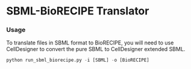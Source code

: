 # SBML-BioRECIPE Translator
### Usage

To translate files in SBML format to BioRECIPE, you will need to use CellDesigner to convert the pure SBML to CellDesigner extended SBML. 

```python
python run_sbml_biorecipe.py -i [SBML] -o [BioRECIPE]
```
